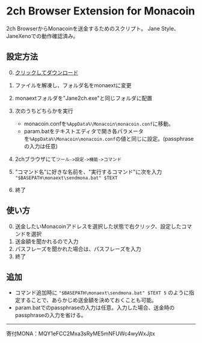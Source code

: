 2ch Browser Extension for Monacoin
===============
2ch BrowserからMonacoinを送金するためのスクリプト。
Jane Style、JaneXenoでの動作確認済み。

設定方法
---------------
0. [クリックしてダウンロード](https://github.com/keystore00/monaext/archive/master.zip "Download")
0. ファイルを解凍し、フォルダ名をmonaextに変更
0. monaextフォルダを"Jane2ch.exe"と同じフォルダに配置
0. 次のうちどちらかを実行
    - monacoin.confを`%AppData%\Monacoin\monacoin.conf`に移動。
    - param.batをテキストエディタで開き各パラメータを`%AppData%\Monacoin\monacoin.conf`の値と同じに設定。(passphraseの入力は任意)

0. 2chブラウザにて`ツール->設定->機能->コマンド`
0. "コマンド名"に好きな名前を、"実行するコマンド"に次を入力
`"$BASEPATH\monaext\sendmona.bat" $TEXT`
0. 終了

使い方
---------------
0. 送金したいMonacoinアドレスを選択した状態で右クリック、設定したコマンドを選択
0. 送金額を聞かれるので入力
0. パスフレーズを聞かれた場合は、パスフレーズを入力
0. 終了

追加
---------------
- コマンド追加時に
`"$BASEPATH\monaext\sendmona.bat" $TEXT 5`
のように指定することで、あらかじめ送金額を決めておくことも可能。
- param.batでのpassphraseの入力は任意。入力した場合、送金時のpassphraseの入力を省ける。

---
寄付MONA：MQY1eFCC2Mxa3sRyME5mNFUWc4wyWxJjtx